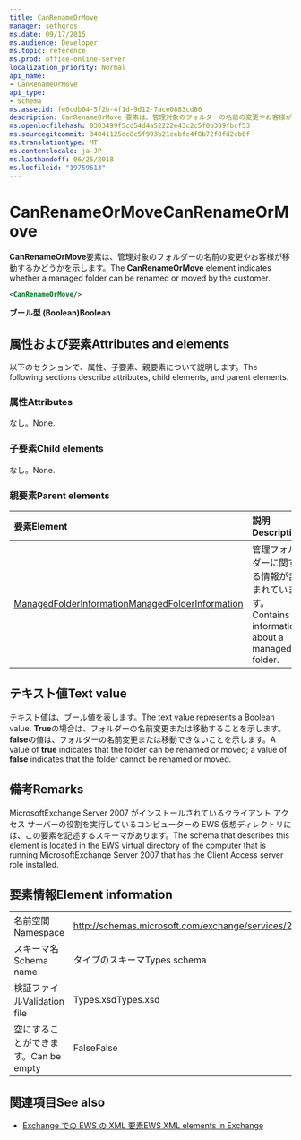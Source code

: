 ```yaml
---
title: CanRenameOrMove
manager: sethgros
ms.date: 09/17/2015
ms.audience: Developer
ms.topic: reference
ms.prod: office-online-server
localization_priority: Normal
api_name:
- CanRenameOrMove
api_type:
- schema
ms.assetid: fe0cdb04-5f2b-4f1d-9d12-7ace0883cd86
description: CanRenameOrMove 要素は、管理対象のフォルダーの名前の変更やお客様が移動するかどうかを示します。
ms.openlocfilehash: 0303499f5cd54d4a52222e43c2c5f0b389fbcf53
ms.sourcegitcommit: 34041125dc8c5f993b21cebfc4f8b72f0fd2cb6f
ms.translationtype: MT
ms.contentlocale: ja-JP
ms.lasthandoff: 06/25/2018
ms.locfileid: "19759613"
---
```

# <a name="canrenameormove"></a><span data-ttu-id="6a7ba-103">CanRenameOrMove</span><span class="sxs-lookup"><span data-stu-id="6a7ba-103">CanRenameOrMove</span></span>

<span data-ttu-id="6a7ba-104">**CanRenameOrMove**要素は、管理対象のフォルダーの名前の変更やお客様が移動するかどうかを示します。</span><span class="sxs-lookup"><span data-stu-id="6a7ba-104">The **CanRenameOrMove** element indicates whether a managed folder can be renamed or moved by the customer.</span></span> 
  
```xml
<CanRenameOrMove/>
```

 <span data-ttu-id="6a7ba-105">**ブール型 (Boolean)**</span><span class="sxs-lookup"><span data-stu-id="6a7ba-105">**Boolean**</span></span>
## <a name="attributes-and-elements"></a><span data-ttu-id="6a7ba-106">属性および要素</span><span class="sxs-lookup"><span data-stu-id="6a7ba-106">Attributes and elements</span></span>

<span data-ttu-id="6a7ba-107">以下のセクションで、属性、子要素、親要素について説明します。</span><span class="sxs-lookup"><span data-stu-id="6a7ba-107">The following sections describe attributes, child elements, and parent elements.</span></span>
  
### <a name="attributes"></a><span data-ttu-id="6a7ba-108">属性</span><span class="sxs-lookup"><span data-stu-id="6a7ba-108">Attributes</span></span>

<span data-ttu-id="6a7ba-109">なし。</span><span class="sxs-lookup"><span data-stu-id="6a7ba-109">None.</span></span>
  
### <a name="child-elements"></a><span data-ttu-id="6a7ba-110">子要素</span><span class="sxs-lookup"><span data-stu-id="6a7ba-110">Child elements</span></span>

<span data-ttu-id="6a7ba-111">なし。</span><span class="sxs-lookup"><span data-stu-id="6a7ba-111">None.</span></span>
  
### <a name="parent-elements"></a><span data-ttu-id="6a7ba-112">親要素</span><span class="sxs-lookup"><span data-stu-id="6a7ba-112">Parent elements</span></span>

|<span data-ttu-id="6a7ba-113">**要素**</span><span class="sxs-lookup"><span data-stu-id="6a7ba-113">**Element**</span></span>|<span data-ttu-id="6a7ba-114">**説明**</span><span class="sxs-lookup"><span data-stu-id="6a7ba-114">**Description**</span></span>|
|:-----|:-----|
|[<span data-ttu-id="6a7ba-115">ManagedFolderInformation</span><span class="sxs-lookup"><span data-stu-id="6a7ba-115">ManagedFolderInformation</span></span>](managedfolderinformation.md) <br/> |<span data-ttu-id="6a7ba-116">管理フォルダーに関する情報が含まれています。</span><span class="sxs-lookup"><span data-stu-id="6a7ba-116">Contains information about a managed folder.</span></span>  <br/> |
   
## <a name="text-value"></a><span data-ttu-id="6a7ba-117">テキスト値</span><span class="sxs-lookup"><span data-stu-id="6a7ba-117">Text value</span></span>

<span data-ttu-id="6a7ba-118">テキスト値は、ブール値を表します。</span><span class="sxs-lookup"><span data-stu-id="6a7ba-118">The text value represents a Boolean value.</span></span> <span data-ttu-id="6a7ba-119">**True**の場合は、フォルダーの名前変更または移動することを示します。**false**の値は、フォルダーの名前変更または移動できないことを示します。</span><span class="sxs-lookup"><span data-stu-id="6a7ba-119">A value of **true** indicates that the folder can be renamed or moved; a value of **false** indicates that the folder cannot be renamed or moved.</span></span> 
  
## <a name="remarks"></a><span data-ttu-id="6a7ba-120">備考</span><span class="sxs-lookup"><span data-stu-id="6a7ba-120">Remarks</span></span>

<span data-ttu-id="6a7ba-121">MicrosoftExchange Server 2007 がインストールされているクライアント アクセス サーバーの役割を実行しているコンピューターの EWS 仮想ディレクトリには、この要素を記述するスキーマがあります。</span><span class="sxs-lookup"><span data-stu-id="6a7ba-121">The schema that describes this element is located in the EWS virtual directory of the computer that is running MicrosoftExchange Server 2007 that has the Client Access server role installed.</span></span>
  
## <a name="element-information"></a><span data-ttu-id="6a7ba-122">要素情報</span><span class="sxs-lookup"><span data-stu-id="6a7ba-122">Element information</span></span>

|||
|:-----|:-----|
|<span data-ttu-id="6a7ba-123">名前空間</span><span class="sxs-lookup"><span data-stu-id="6a7ba-123">Namespace</span></span>  <br/> |http://schemas.microsoft.com/exchange/services/2006/types  <br/> |
|<span data-ttu-id="6a7ba-124">スキーマ名</span><span class="sxs-lookup"><span data-stu-id="6a7ba-124">Schema name</span></span>  <br/> |<span data-ttu-id="6a7ba-125">タイプのスキーマ</span><span class="sxs-lookup"><span data-stu-id="6a7ba-125">Types schema</span></span>  <br/> |
|<span data-ttu-id="6a7ba-126">検証ファイル</span><span class="sxs-lookup"><span data-stu-id="6a7ba-126">Validation file</span></span>  <br/> |<span data-ttu-id="6a7ba-127">Types.xsd</span><span class="sxs-lookup"><span data-stu-id="6a7ba-127">Types.xsd</span></span>  <br/> |
|<span data-ttu-id="6a7ba-128">空にすることができます。</span><span class="sxs-lookup"><span data-stu-id="6a7ba-128">Can be empty</span></span>  <br/> |<span data-ttu-id="6a7ba-129">False</span><span class="sxs-lookup"><span data-stu-id="6a7ba-129">False</span></span>  <br/> |
   
## <a name="see-also"></a><span data-ttu-id="6a7ba-130">関連項目</span><span class="sxs-lookup"><span data-stu-id="6a7ba-130">See also</span></span>



- [<span data-ttu-id="6a7ba-131">Exchange での EWS の XML 要素</span><span class="sxs-lookup"><span data-stu-id="6a7ba-131">EWS XML elements in Exchange</span></span>](ews-xml-elements-in-exchange.md)

